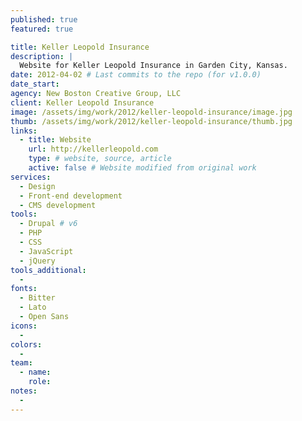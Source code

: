 ```yaml
---
published: true
featured: true

title: Keller Leopold Insurance
description: |
  Website for Keller Leopold Insurance in Garden City, Kansas.
date: 2012-04-02 # Last commits to the repo (for v1.0.0)
date_start:
agency: New Boston Creative Group, LLC
client: Keller Leopold Insurance
image: /assets/img/work/2012/keller-leopold-insurance/image.jpg
thumb: /assets/img/work/2012/keller-leopold-insurance/thumb.jpg
links:
  - title: Website
    url: http://kellerleopold.com
    type: # website, source, article
    active: false # Website modified from original work
services:
  - Design
  - Front-end development
  - CMS development
tools:
  - Drupal # v6
  - PHP
  - CSS
  - JavaScript
  - jQuery
tools_additional:
  -
fonts:
  - Bitter
  - Lato
  - Open Sans
icons:
  -
colors:
  -
team:
  - name:
    role:
notes:
  -
---
```

